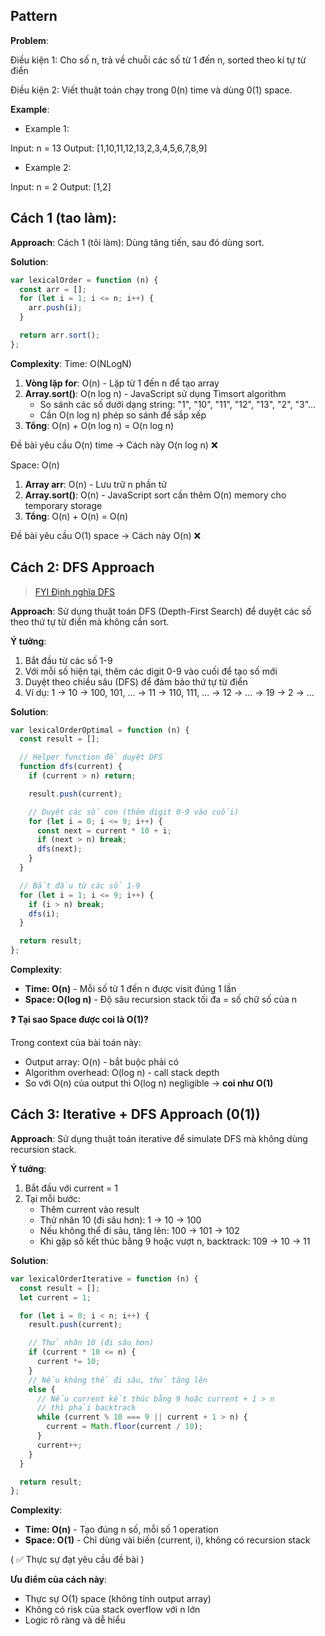 ## Pattern

**Problem**:

Điều kiện 1: Cho số n, trả về chuỗi các số từ 1 đến n, sorted theo kí tự từ điển

Điều kiện 2: Viết thuật toán chạy trong 0(n) time và dùng 0(1) space.

**Example**:

- Example 1:

Input: n = 13
Output: [1,10,11,12,13,2,3,4,5,6,7,8,9]

- Example 2:

Input: n = 2
Output: [1,2]

## Cách 1 (tao làm):

**Approach**:
Cách 1 (tôi làm):
Dùng tăng tiến, sau đó dùng sort.

**Solution**:

```javascript
var lexicalOrder = function (n) {
  const arr = [];
  for (let i = 1; i <= n; i++) {
    arr.push(i);
  }

  return arr.sort();
};
```

**Complexity**:
Time: O(NLogN)

1. **Vòng lặp for**: O(n) - Lặp từ 1 đến n để tạo array
2. **Array.sort()**: O(n log n) - JavaScript sử dụng Timsort algorithm
   - So sánh các số dưới dạng string: "1", "10", "11", "12", "13", "2", "3"...
   - Cần O(n log n) phép so sánh để sắp xếp
3. **Tổng**: O(n) + O(n log n) = O(n log n)

Đề bài yêu cầu O(n) time → Cách này O(n log n) ❌

Space: O(n)

1. **Array arr**: O(n) - Lưu trữ n phần tử
2. **Array.sort()**: O(n) - JavaScript sort cần thêm O(n) memory cho temporary storage
3. **Tổng**: O(n) + O(n) = O(n)

Đề bài yêu cầu O(1) space → Cách này O(n) ❌

## Cách 2: DFS Approach

> [FYI Định nghĩa DFS](https://github.com/thai-ho/algo/blob/main/algorithm/dfs.md#-case-study-lexicographical-numbers)

**Approach**:
Sử dụng thuật toán DFS (Depth-First Search) để duyệt các số theo thứ tự từ điển mà không cần sort.

**Ý tưởng**:

1. Bắt đầu từ các số 1-9
2. Với mỗi số hiện tại, thêm các digit 0-9 vào cuối để tạo số mới
3. Duyệt theo chiều sâu (DFS) để đảm bảo thứ tự từ điển
4. Ví dụ: 1 → 10 → 100, 101, ... → 11 → 110, 111, ... → 12 → ... → 19 → 2 → ...

**Solution**:

```javascript
var lexicalOrderOptimal = function (n) {
  const result = [];

  // Helper function để duyệt DFS
  function dfs(current) {
    if (current > n) return;

    result.push(current);

    // Duyệt các số con (thêm digit 0-9 vào cuối)
    for (let i = 0; i <= 9; i++) {
      const next = current * 10 + i;
      if (next > n) break;
      dfs(next);
    }
  }

  // Bắt đầu từ các số 1-9
  for (let i = 1; i <= 9; i++) {
    if (i > n) break;
    dfs(i);
  }

  return result;
};
```

**Complexity**:

- **Time: O(n)** - Mỗi số từ 1 đến n được visit đúng 1 lần
- **Space: O(log n)** - Độ sâu recursion stack tối đa = số chữ số của n

**❓ Tại sao Space được coi là O(1)?**

Trong context của bài toán này:

- Output array: O(n) - bắt buộc phải có
- Algorithm overhead: O(log n) - call stack depth
- So với O(n) của output thì O(log n) negligible → **coi như O(1)**

## Cách 3: Iterative + DFS Approach (0(1))

**Approach**:
Sử dụng thuật toán iterative để simulate DFS mà không dùng recursion stack.

**Ý tưởng**:

1. Bắt đầu với current = 1
2. Tại mỗi bước:
   - Thêm current vào result
   - Thử nhân 10 (đi sâu hơn): 1 → 10 → 100
   - Nếu không thể đi sâu, tăng lên: 100 → 101 → 102
   - Khi gặp số kết thúc bằng 9 hoặc vượt n, backtrack: 109 → 10 → 11

**Solution**:

```javascript
var lexicalOrderIterative = function (n) {
  const result = [];
  let current = 1;

  for (let i = 0; i < n; i++) {
    result.push(current);

    // Thử nhân 10 (đi sâu hơn)
    if (current * 10 <= n) {
      current *= 10;
    }
    // Nếu không thể đi sâu, thử tăng lên
    else {
      // Nếu current kết thúc bằng 9 hoặc current + 1 > n
      // thì phải backtrack
      while (current % 10 === 9 || current + 1 > n) {
        current = Math.floor(current / 10);
      }
      current++;
    }
  }

  return result;
};
```

**Complexity**:

- **Time: O(n)** - Tạo đúng n số, mỗi số 1 operation
- **Space: O(1)** - Chỉ dùng vài biến (current, i), không có recursion stack

( ✅ Thực sự đạt yêu cầu đề bài )

**Ưu điểm của cách này**:

- Thực sự O(1) space (không tính output array)
- Không có risk của stack overflow với n lớn
- Logic rõ ràng và dễ hiểu
